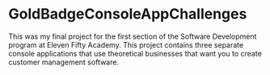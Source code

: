 # GoldBadgeConsoleAppChallenges
This was my final project for the first section of the Software Development program at Eleven Fifty Academy. This project contains three separate console applications that use theoretical businesses that want you to create customer management software.

